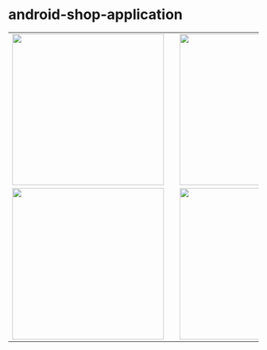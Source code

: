 # android-shop-application

<table border="0" cellspacing="0" cellpadding="0">
  <tr>
    <td ><img width="305" src="https://user-images.githubusercontent.com/53342974/77829482-6e898b00-7133-11ea-9211-3056cb9e011f.png">
</td>
    <td width="30">
</td>
    <td><img width="305"  src="https://user-images.githubusercontent.com/53342974/77829487-72b5a880-7133-11ea-8ce3-2d77003b03c1.png">
</td>
  </tr>
    <tr>
    <td style="margin-right:5px;"><img width="305"  src="https://user-images.githubusercontent.com/53342974/77829489-76492f80-7133-11ea-9dce-b779abb8f105.png">

</td>
<td width="30">
</td>
    <td><img width="305"  src="https://user-images.githubusercontent.com/53342974/77829502-937dfe00-7133-11ea-9e79-0fddf98345e9.png">
</td>
  </tr>
 </table>
